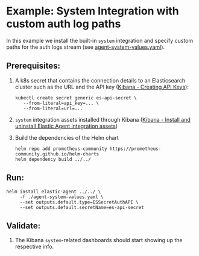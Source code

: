 # Example: System Integration with custom auth log paths

In this example we install the built-in `system` integration and specify custom paths for the auth logs stream (see [agent-system-values.yaml](agent-system-values.yaml)).

## Prerequisites:
1. A k8s secret that contains the connection details to an Elasticsearch cluster such as the URL and the API key ([Kibana - Creating API Keys](https://www.elastic.co/guide/en/kibana/current/api-keys.html)):
    ```console
    kubectl create secret generic es-api-secret \
       --from-literal=api_key=... \
       --from-literal=url=...
    ```

2. `system` integration assets installed through Kibana ([Kibana - Install and uninstall Elastic Agent integration assets](https://www.elastic.co/guide/en/fleet/current/install-uninstall-integration-assets.html))

3. Build the dependencies of the Helm chart
    ```console
    helm repo add prometheus-community https://prometheus-community.github.io/helm-charts
    helm dependency build ../../
    ```

## Run:
```console
helm install elastic-agent ../../ \
     -f ./agent-system-values.yaml \
     --set outputs.default.type=ESSecretAuthAPI \
     --set outputs.default.secretName=es-api-secret
```

## Validate:

1. The Kibana `system`-related dashboards should start showing up the respective info.
